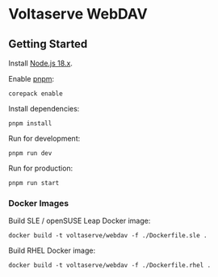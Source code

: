 # Voltaserve WebDAV

## Getting Started

Install [Node.js 18.x](https://nodejs.org).

Enable [pnpm](https://pnpm.io):

```shell
corepack enable
```

Install dependencies:

```shell
pnpm install
```

Run for development:

```shell
pnpm run dev
```

Run for production:

```shell
pnpm run start
```

### Docker Images

Build SLE / openSUSE Leap Docker image:

```shell
docker build -t voltaserve/webdav -f ./Dockerfile.sle .
```

Build RHEL Docker image:

```shell
docker build -t voltaserve/webdav -f ./Dockerfile.rhel .
```
